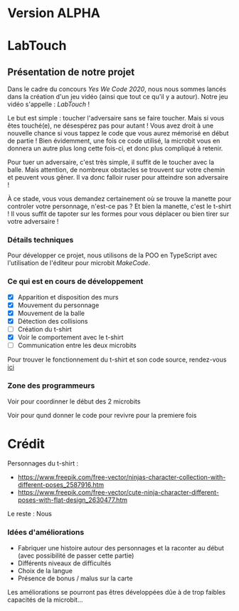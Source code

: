 # Version ALPHA #

# LabTouch #

## Présentation de notre projet ##

Dans le cadre du concours _Yes We Code 2020_, nous nous sommes lancés dans la création d'un jeu vidéo (ainsi que tout ce qu'il y a autour). Notre jeu vidéo s'appelle : _LabTouch_ !

Le but est simple : toucher l'adversaire sans se faire toucher. Mais si vous êtes touché(e), ne désespérez pas pour autant ! Vous avez droit à une nouvelle chance si vous tappez le code que vous aurez mémorisé en début de partie ! Bien évidemment, une fois ce code utilisé, la microbit vous en donnera un autre plus long cette fois-ci, et donc plus compliqué à retenir.

Pour tuer un adversaire, c'est très simple, il suffit de le toucher avec la balle. Mais attention, de nombreux obstacles se trouvent sur votre chemin et peuvent vous gêner. Il va donc falloir ruser pour atteindre son adversaire !

À ce stade, vous vous demandez certainement où se trouve la manette pour controler votre personnage, n'est-ce pas ?
Et bien la manette, c'est le t-shirt ! Il vous suffit de tapoter sur les formes pour vous déplacer ou bien tirer sur votre adversaire !


### Détails techniques ### 

Pour développer ce projet, nous utilisons de la POO en TypeScript avec l'utilisation de l'éditeur pour microbit _MakeCode_.

### Ce qui est en cours de développement ###

- [x] Apparition et disposition des murs
- [x] Mouvement du personnage
- [x] Mouvement de la balle
- [x] Détection des collisions
- [ ] Création du t-shirt
- [x] Voir le comportement avec le t-shirt
- [ ] Communication entre les deux microbits

Pour trouver le fonctionnement du t-shirt et son code source, rendez-vous [ici](https://github.com/ywc-hb/pxt-yes-we-code-t-shirt/)

### Zone des programmeurs ###

Voir pour coordinner le début des 2 microbits

Voir pour qund donner le code pour revivre pour la premiere fois



# Crédit #

Personnages du t-shirt :
- https://www.freepik.com/free-vector/ninjas-character-collection-with-different-poses_2587916.htm
- https://www.freepik.com/free-vector/cute-ninja-character-different-poses-with-flat-design_2630477.htm

Le reste : Nous






### Idées d'améliorations ###

 - Fabriquer une histoire autour des personnages et la raconter au début (avec possibilité de passer cette partie)
 - Différents niveaux de difficultés
 - Choix de la langue
 - Présence de bonus / malus sur la carte
 
 Les améliorations se pourront pas êtres développées dûe à de trop faibles capacités de la microbit...
